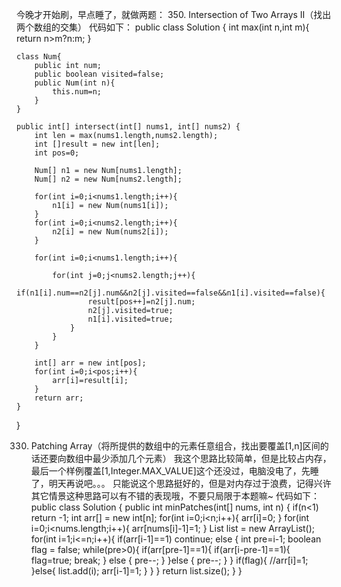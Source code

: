 今晚才开始刷，早点睡了，就做两题：
350. Intersection of Two Arrays II（找出两个数组的交集）
代码如下：
public class Solution {
    int max(int n,int m){
        return n>m?n:m;
    }
    
    class Num{
        public int num;
        public boolean visited=false;
        public Num(int n){
            this.num=n;
        }
    }
    
    public int[] intersect(int[] nums1, int[] nums2) {
        int len = max(nums1.length,nums2.length);
        int []result = new int[len];
        int pos=0;
        
        Num[] n1 = new Num[nums1.length];
        Num[] n2 = new Num[nums2.length];
        
        for(int i=0;i<nums1.length;i++){
            n1[i] = new Num(nums1[i]);
        }
        for(int i=0;i<nums2.length;i++){
            n2[i] = new Num(nums2[i]);
        }
        
        for(int i=0;i<nums1.length;i++){
            
            for(int j=0;j<nums2.length;j++){
                if(n1[i].num==n2[j].num&&n2[j].visited==false&&n1[i].visited==false){
                    result[pos++]=n2[j].num;
                    n2[j].visited=true;
                    n1[i].visited=true;
                }
            }
        }
        
        int[] arr = new int[pos];
        for(int i=0;i<pos;i++){
            arr[i]=result[i];
        }
        return arr;
    }
}

330. Patching Array（将所提供的数组中的元素任意组合，找出要覆盖[1,n]区间的话还要向数组中最少添加几个元素）
我这个思路比较简单，但是比较占内存，最后一个样例覆盖[1,Integer.MAX_VALUE]这个还没过，电脑没电了，先睡了，明天再说吧。。。
只能说这个思路挺好的，但是对内存过于浪费，记得兴许其它情景这种思路可以有不错的表现哦，不要只局限于本题嘛~
代码如下：
public class Solution {
    public int minPatches(int[] nums, int n) {
        if(n<1)
            return -1;
        int arr[] = new int[n];
        for(int i=0;i<n;i++){
            arr[i]=0;
        }
        for(int i=0;i<nums.length;i++){
            arr[nums[i]-1]=1;
        }
        List<Integer> list = new ArrayList<Integer>();
        for(int i=1;i<=n;i++){
            if(arr[i-1]==1)
                continue;
            else {
                int pre=i-1;
                boolean flag = false;
                while(pre>0){
                    if(arr[pre-1]==1){
                        if(arr[i-pre-1]==1){
                            flag=true;
                            break;
                        }
                        else {
                            pre--;
                        }
                    }else {
                        pre--;
                    }
                }
                if(flag){
                    //arr[i]=1;
                }else{
                    list.add(i);
                    arr[i-1]=1;
                }
            }
        }
        return list.size();
    }
}
